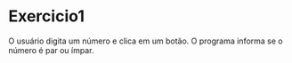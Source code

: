 # Exercicio1
O usuário digita um número e clica em um botão. O programa informa se o
número é par ou ímpar.

